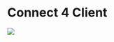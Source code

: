 # Connect 4 Client
![](https://thumbs.gfycat.com/RectangularFoolhardyCollardlizard-size_restricted.gif)
